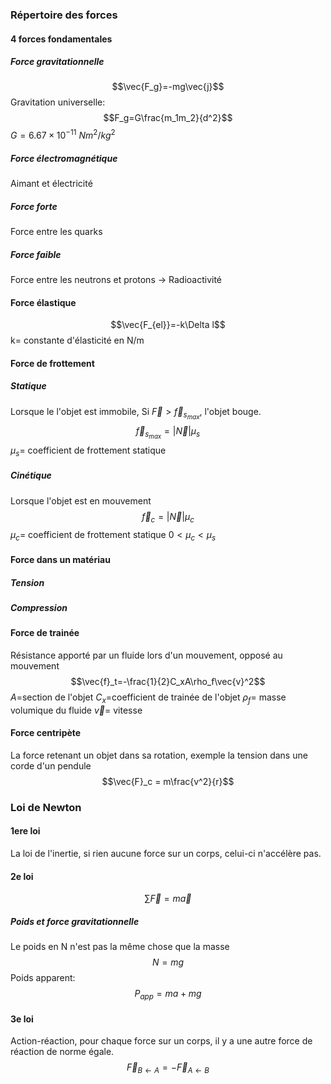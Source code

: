 ### Répertoire des forces
#### 4 forces fondamentales
##### Force gravitationnelle
$$\vec{F_g}=-mg\vec{j}$$
Gravitation universelle:
$$F_g=G\frac{m_1m_2}{d^2}$$
$G=6.67\times 10^{-11}$ $Nm^2/kg^2$
##### Force électromagnétique
Aimant et électricité
##### Force forte
Force entre les quarks
##### Force faible
Force entre les neutrons et protons -> Radioactivité
#### Force élastique
$$\vec{F_{el}}=-k\Delta l$$
k= constante d'élasticité en N/m
#### Force de frottement
##### Statique
Lorsque le l'objet est immobile, Si $\vec{F} \gt \vec{f}_{s_{max}}$, l'objet bouge.
$$\vec{f}_{s_{max}}=|\vec{N}|\mu_s$$
$\mu_s$= coefficient de frottement statique
##### Cinétique
Lorsque l'objet est en mouvement
$$\vec{f}_c=|\vec{N}|\mu_c$$
$\mu_c$= coefficient de frottement statique
$0\lt\mu_c\lt\mu_s$
#### Force dans un matériau
##### Tension
##### Compression
#### Force de trainée
Résistance apporté par un fluide lors d'un mouvement, opposé au mouvement
$$\vec{f}_t=-\frac{1}{2}C_xA\rho_f\vec{v}^2$$
$A$=section de l'objet
$C_x$=coefficient de trainée de l'objet
$\rho_f$= masse volumique du fluide
$\vec{v}$= vitesse
#### Force centripète
La force retenant un objet dans sa rotation, exemple la tension dans une corde d'un pendule
$$\vec{F}_c = m\frac{v^2}{r}$$

### Loi de Newton
#### 1ere loi
La loi de l'inertie, si rien aucune force sur un corps, celui-ci n'accélère pas.
#### 2e loi
$$\sum{\vec{F}}=m\vec{a}$$
##### Poids et force gravitationnelle
Le poids en N n'est pas la même chose que la masse
$$N=mg$$
Poids apparent:
$$P_{app}=ma+mg$$
#### 3e loi
Action-réaction, pour chaque force sur un corps, il y a une autre force de réaction de norme égale.
$$\vec{F}_{B \leftarrow A}=-\vec{F}_{A\leftarrow B}$$


